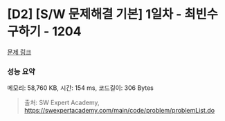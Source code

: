 # [D2] [S/W 문제해결 기본] 1일차 - 최빈수 구하기 - 1204 

[문제 링크](https://swexpertacademy.com/main/code/problem/problemDetail.do?contestProbId=AV13zo1KAAACFAYh) 

### 성능 요약

메모리: 58,760 KB, 시간: 154 ms, 코드길이: 306 Bytes



> 출처: SW Expert Academy, https://swexpertacademy.com/main/code/problem/problemList.do